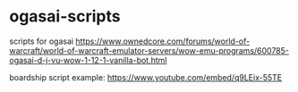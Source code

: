 # ogasai-scripts
scripts for ogasai https://www.ownedcore.com/forums/world-of-warcraft/world-of-warcraft-emulator-servers/wow-emu-programs/600785-ogasai-d-j-vu-wow-1-12-1-vanilla-bot.html


boardship script example:
https://www.youtube.com/embed/q9LEix-55TE
